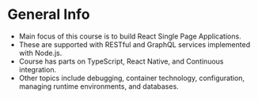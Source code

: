 # General Info

- Main focus of this course is to build React Single Page Applications.
- These are supported with RESTful and GraphQL services implemented with Node.js.
- Course has parts on TypeScript, React Native, and Continuous integration.
- Other topics include debugging, container technology, configuration, managing runtime environments, and databases.

